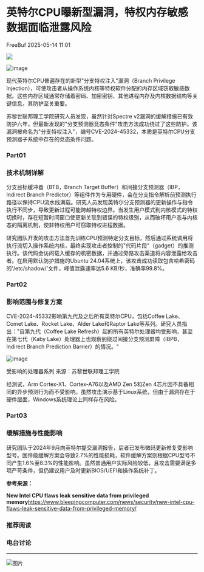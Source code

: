 #  英特尔CPU曝新型漏洞，特权内存敏感数据面临泄露风险   
 FreeBuf   2025-05-14 11:01  
  
![](https://mmbiz.qpic.cn/mmbiz_gif/qq5rfBadR38jUokdlWSNlAjmEsO1rzv3srXShFRuTKBGDwkj4gvYy34iajd6zQiaKl77Wsy9mjC0xBCRg0YgDIWg/640?wx_fmt=gif "")  
  
  
![image](https://mmbiz.qpic.cn/mmbiz_jpg/qq5rfBadR38xyNIp0kYIkmaicicgibRRp3otdSs0qYxTsKYewrKdDQlh30H0I2ctZUV3tLkCNaLp58hiaczwMBWsZg/640?wx_fmt=jpeg&from=appmsg "")  
  
  
现代英特尔CPU普遍存在的新型"分支特权注入"漏洞（Branch Privilege Injection），可使攻击者从操作系统内核等特权软件分配的内存区域窃取敏感数据。这些内存区域通常存储着密码、加密密钥、其他进程内存及内核数据结构等关键信息，其防护至关重要。  
  
  
苏黎世联邦理工学院研究人员发现，虽然针对Spectre v2漏洞的缓解措施已有效防护六年，但最新发现的"分支预测器竞态条件"攻击方法成功绕过了这些防护。该漏洞被命名为"分支特权注入"，编号CVE-2024-45332，本质是英特尔CPU分支预测器子系统中存在的竞态条件问题。  
  
### Part01  
### 技术机制详解  
  
  
分支目标缓冲器（BTB，Branch Target Buffer）和间接分支预测器（IBP，Indirect Branch Predictor）等组件作为专用硬件，会在分支指令解析前预测执行路径以保持CPU流水线满载。研究人员发现英特尔分支预测器的更新操作与指令执行不同步，导致更新过程可能跨越特权边界。当发生用户模式到内核模式的特权切换时，存在短暂时间窗口使更新关联到错误的特权级别，从而破坏用户态与内核态的隔离机制，使非特权用户可窃取特权进程数据。  
  
  
研究团队开发的攻击方法首先训练CPU预测特定分支目标，然后通过系统调用将执行流切入操作系统内核，最终实现攻击者控制的"代码片段"（gadget）的推测执行。该代码会访问载入缓存的机密数据，并通过旁路攻击渠道将内容泄露给攻击者。在启用默认防护措施的Ubuntu 24.04系统上，该攻击成功读取包含哈希密码的'/etc/shadow/'文件，峰值泄露速率达5.6 KB/秒，准确率99.8%。  
  
### Part02  
### 影响范围与修复方案  
  
  
CVE-2024-45332影响第九代及之后所有英特尔CPU，包括Coffee Lake、Comet Lake、Rocket Lake、Alder Lake和Raptor Lake等系列。研究人员指出："自第九代（Coffee Lake Refresh）起的所有英特尔处理器均受影响，甚至在第七代（Kaby Lake）处理器上也观察到绕过间接分支预测屏障（IBPB，Indirect Branch Prediction Barrier）的情况。"  
  
  
![image](https://mmbiz.qpic.cn/mmbiz_jpg/qq5rfBadR38xyNIp0kYIkmaicicgibRRp3o328icYICJxvGNm2cdRkBQ8PgobtSpTW0QIic54wM8PVNjNJic12cVk3fg/640?wx_fmt=jpeg&from=appmsg "")  
  
受影响的处理器系列 来源：苏黎世联邦理工学院  
  
  
经测试，Arm Cortex-X1、Cortex-A76以及AMD Zen 5和Zen 4芯片因不具备相同的异步预测行为而不受影响。虽然攻击演示基于Linux系统，但由于漏洞存在于硬件层面，Windows系统理论上同样存在风险。  
  
### Part03  
### 缓解措施与性能影响  
  
  
研究团队于2024年9月向英特尔提交漏洞报告，后者已发布微码更新修复受影响型号。固件级缓解方案会导致2.7%的性能损耗，软件缓解方案则根据CPU型号不同产生1.6%至8.3%的性能影响。虽然普通用户实际风险较低，且攻击需要满足多项严苛条件，但仍建议用户及时更新BIOS/UEFI和操作系统补丁。  
  
  
**参考来源：**  
  
**New Intel CPU flaws leak sensitive data from privileged memory**https://www.bleepingcomputer.com/news/security/new-intel-cpu-flaws-leak-sensitive-data-from-privileged-memory/  
  
  
###   
###   
###   
### 推荐阅读  
  
[](https://mp.weixin.qq.com/s?__biz=MjM5NjA0NjgyMA==&mid=2651320343&idx=1&sn=4092a85b3c9cd6eea8dc0dcb48620652&scene=21#wechat_redirect)  
  
### 电台讨论  
  
****  
  
![图片](https://mmbiz.qpic.cn/mmbiz_gif/qq5rfBadR3icF8RMnJbsqatMibR6OicVrUDaz0fyxNtBDpPlLfibJZILzHQcwaKkb4ia57xAShIJfQ54HjOG1oPXBew/640?wx_fmt=gif&wxfrom=5&wx_lazy=1&tp=webp "")  
  
